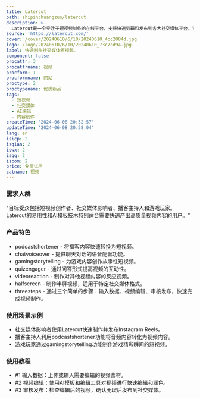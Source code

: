```yaml
---
title: Latercut
path: shipinchuangzuo/latercut
description: >-
  Latercut是一个专注于短视频制作的在线平台，支持快速剪辑和发布到各大社交媒体平台。它利用AI模板技术，简化视频编辑流程，帮助用户节省时间，提高内容创作效率。
source: 'https://latercut.com/'
cover: /cover/20240610/6/10/20240610_4cc2084d.jpg
logo: /logo/20240610/6/10/20240610_73c7cd94.jpg
label: 快速制作社交媒体短视频。
component: false
procattr: 3
procattrname: 视频
procform: 1
procformname: 网站
proctype: 2
proctypename: 优质新品
tags:
  - 短视频
  - 社交媒体
  - AI编辑
  - 内容创作
createTime: '2024-06-08 20:52:57'
updateTime: '2024-06-08 20:58:04'
lang: en
isicp: 2
isqian: 2
iswx: 2
isqq: 2
iscom: 2
price: 免费试用
catname: 视频
---
```




### 需求人群
"目标受众包括短视频创作者、社交媒体影响者、播客主持人和游戏玩家。Latercut的易用性和AI模板技术特别适合需要快速产出高质量视频内容的用户。"

### 产品特色
* podcastshortener - 将播客内容快速转换为短视频。
* chatvoiceover - 提供聊天对话的语音配音功能。
* gamingstorytelling - 为游戏内容创作故事性短视频。
* quizengager - 通过问答形式提高视频的互动性。
* videoreaction - 制作对其他视频内容的反应视频。
* halfscreen - 制作半屏视频，适用于特定社交媒体格式。
* threesteps - 通过三个简单的步骤：输入数据、视频编辑、审核发布，快速完成视频制作。

### 使用场景示例
* 社交媒体影响者使用Latercut快速制作并发布Instagram Reels。
* 播客主持人利用podcastshortener功能将音频内容转化为视频内容。
* 游戏玩家通过gamingstorytelling功能制作游戏精彩瞬间的短视频。

### 使用教程
* #1 输入数据：上传或输入需要编辑的视频素材。
* #2 视频编辑：使用AI模板和编辑工具对视频进行快速编辑和润色。
* #3 审核发布：检查编辑后的视频，确认无误后发布到社交媒体。

  

